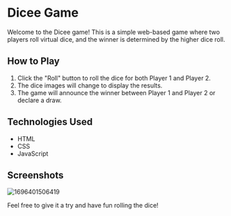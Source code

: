 # Dicee Game

Welcome to the Dicee game! This is a simple web-based game where two players roll virtual dice, and the winner is determined by the higher dice roll.

## How to Play

1. Click the "Roll" button to roll the dice for both Player 1 and Player 2.
2. The dice images will change to display the results.
3. The game will announce the winner between Player 1 and Player 2 or declare a draw.

## Technologies Used

- HTML
- CSS
- JavaScript

## Screenshots
![1696401506419](https://github.com/LiuBenny0206/RollDicee/assets/109209156/15115f6f-6157-4e11-a380-f2511d007058)

Feel free to give it a try and have fun rolling the dice!
